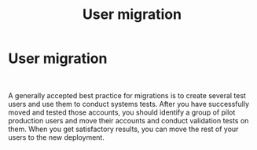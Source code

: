 ﻿---
title: User migration
TOCTitle: User migration
ms:assetid: a4e4d852-db8e-420a-ba12-a0034800cf2b
ms:mtpsurl: https://technet.microsoft.com/en-us/library/JJ205156(v=OCS.15)
ms:contentKeyID: 48185056
ms.date: 07/23/2014
mtps_version: v=OCS.15
---

# User migration

 


A generally accepted best practice for migrations is to create several test users and use them to conduct systems tests. After you have successfully moved and tested those accounts, you should identify a group of pilot production users and move their accounts and conduct validation tests on them. When you get satisfactory results, you can move the rest of your users to the new deployment.

